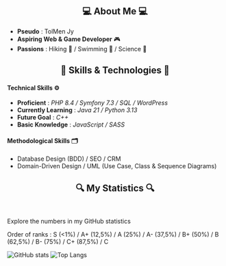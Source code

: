 <div align="center">
  <h2>💻 About Me 💻</h2>
</div>

- **Pseudo** : TolMen Jy  
- **Aspiring Web & Game Developer** 🎮  
- **Passions** : Hiking 🌳 / Swimming 🌊 / Science 🔬  

<div align="center">
  <h2>🔧 Skills & Technologies 🔧</h2>
</div>

#### **Technical Skills** ⚙️  
- **Proficient** : *PHP 8.4 / Symfony 7.3 / SQL / WordPress*
- **Currently Learning** : *Java 21 / Python 3.13* 
- **Future Goal** : *C++*
- **Basic Knowledge** : *JavaScript / SASS*

#### **Methodological Skills** 🗂️  
- Database Design (BDD) / SEO / CRM  
- Domain-Driven Design / UML (Use Case, Class & Sequence Diagrams)  

<body>  
  <section>
    <h2 align="center"> 🔍 My Statistics 🔍 </h2>
    <br>
    <p> Explore the numbers in my GitHub statistics </p>
    <p> Order of ranks : S (<1%) / A+ (12,5%) / A (25%) / A- (37,5%) / B+ (50%) / B (62,5%) / B- (75%) / C+ (87,5%) / C </p>
  </section>
</body>

![GitHub stats](https://github-readme-stats.vercel.app/api?username=TolMen&show_icons=true&theme=midnight-purple&custom_title=General%20informations)
![Top Langs](https://github-readme-stats.vercel.app/api/top-langs/?username=TolMen&layout=donut&custom_title=Usage%20percentage&theme=midnight-purple)
